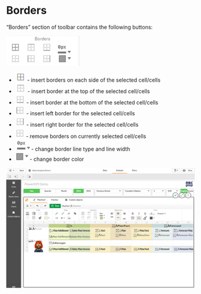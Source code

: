 # Borders

“Borders” section of toolbar contains the following buttons:

![](../.gitbook/assets/image%20%2834%29.png)

* ![](../.gitbook/assets/image%20%283%29.png) - 
  insert borders on each side of the selected cell/cells
* ![](../.gitbook/assets/image%20%2810%29.png) - 
  insert border at the top of the selected cell/cells
* ![](../.gitbook/assets/image%20%28108%29.png) - 
  insert border at the bottom of the selected cell/cells
* ![](../.gitbook/assets/image%20%2840%29.png) - 
  insert left border for the selected cell/cells
* ![](../.gitbook/assets/image%20%28103%29.png) - 
  insert right border for the selected cell/cells
* ![](../.gitbook/assets/image%20%2871%29.png) - 
  remove borders on currently selected cell/cells
* ![](../.gitbook/assets/image%20%2818%29.png) - 
  change border line type and line width
* ![](../.gitbook/assets/image%20%2893%29.png) - 
  change border color

![](../.gitbook/assets/2019-04-02_12-01-39.gif)

